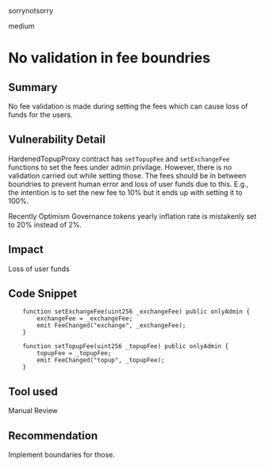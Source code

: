 sorrynotsorry

medium

# No validation in fee boundries

## Summary
No fee validation is made during setting the fees which can cause loss of funds for the users.
## Vulnerability Detail
HardenedTopupProxy contract has  `setTopupFee` and `setExchangeFee` functions to set the fees under admin privilage.
However, there is no validation carried out while setting those. The fees should be in between boundries to prevent human error and loss of user funds due to this. E.g., the intention is to set the new fee to 10% but it ends up with setting it to 100%. 

Recently Optimism Governance tokens yearly inflation rate is mistakenly set to 20% instead of 2%.

## Impact
Loss of user funds
## Code Snippet
```solidity
    function setExchangeFee(uint256 _exchangeFee) public onlyAdmin {
        exchangeFee = _exchangeFee;
        emit FeeChanged("exchange", _exchangeFee);
    }
```
```solidity
    function setTopupFee(uint256 _topupFee) public onlyAdmin {
        topupFee = _topupFee;
        emit FeeChanged("topup", _topupFee);
    }
```
## Tool used

Manual Review

## Recommendation
Implement boundaries for those.